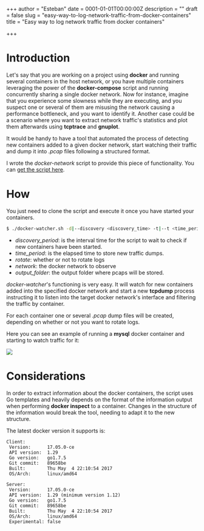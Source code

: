 +++
author = "Esteban"
date = 0001-01-01T00:00:00Z
description = ""
draft = false
slug = "easy-way-to-log-network-traffic-from-docker-containers"
title = "Easy way to log network traffic from docker containers"

+++


# Introduction
Let's say that you are working on a project using **docker** and running several containers in the host network, or you have multiple containers leveraging the power of the **docker-compose** script and running concurrently sharing a single docker network. Now for instance, imagine that you experience some slowness while they are executing, and you suspect one or several of them are misusing the network causing a performance bottleneck, and you want to identify it.  Another case could be a scenario where you want to extract network traffic's statistics and plot them afterwards using **tcptrace** and **gnuplot**.

It would be handy to have a tool that automated the process of detecting new containers added to a given docker network, start watching their traffic and dump it into *.pcap* files following a structured format.

I wrote the *docker-network* script to provide this piece of functionality. You can [get the script here](https://github.com/fr0gs/docker-watcher).

# How

You just need to clone the script and execute it once you have started your containers.

```sh
$ ./docker-watcher.sh -d|--discovery <discovery_time> -t|--t <time_period> -r|--rotate <yes/no> -n|--network <network> (default: all) -o|--output <output_folder>
```

* *discovery_period*: is the interval time for the script to wait to check if new containers have been started.
* *time_period*: is the elapsed time to store new traffic dumps.
* *rotate*: whether or not to rotate logs
* *network*: the docker network to observe
* *output_folder*: the output folder where pcaps will be stored.

*docker-watcher*'s functioning is very easy. It will watch for new containers added into the specified docker network and start a new **tcpdump** process instructing it to listen into the target docker network's interface and filtering the traffic by container.

For each container one or several *.pcap* dump files will be created, depending on whether or not you want to rotate logs.

Here you can see an example of running a **mysql** docker container and starting to watch traffic for it:

![](/content/images/2017/06/docker-watcher-cropped.png)

# Considerations
In order to extract information about the docker containers, the script uses Go templates and heavily depends on the format of the information output when performing **docker inspect** to a container. Changes in the structure of the information would break the tool, needing to adapt it to the new structure.

The latest docker version it supports is:

```
Client:
 Version:      17.05.0-ce
 API version:  1.29
 Go version:   go1.7.5
 Git commit:   89658be
 Built:        Thu May  4 22:10:54 2017
 OS/Arch:      linux/amd64

Server:
 Version:      17.05.0-ce
 API version:  1.29 (minimum version 1.12)
 Go version:   go1.7.5
 Git commit:   89658be
 Built:        Thu May  4 22:10:54 2017
 OS/Arch:      linux/amd64
 Experimental: false
```

